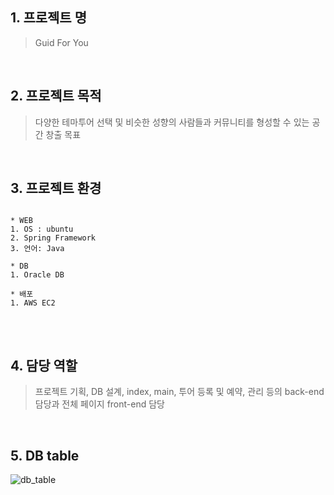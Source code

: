 ## 1. 프로젝트 명
> Guid For You  

<br>

## 2. 프로젝트 목적
> 다양한 테마투어 선택 및 비슷한 성향의 사람들과 커뮤니티를 형성할 수 있는 공간 창출 목표

<br>

## 3. 프로젝트 환경
<pre>
<code>
* WEB 
1. OS : ubuntu 
2. Spring Framework
3. 언어: Java

* DB
1. Oracle DB

* 배포
1. AWS EC2
</code>
</pre>

<br>

## 4. 담당 역할
> 프로젝트 기획, DB 설계, index, main, 투어 등록 및 예약, 관리 등의 back-end 담당과 전체 페이지 front-end 담당   

<br>

## 5. DB table
![db_table]()
